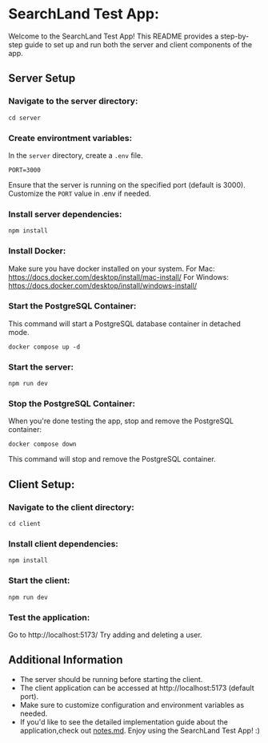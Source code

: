# SearchLand Test App:

Welcome to the SearchLand Test App! This README provides a step-by-step guide to set up and run both the server and client components of the app.

## Server Setup

### Navigate to the server directory:

```
cd server
```

### Create environtment variables:

In the `server` directory, create a `.env` file.

```
PORT=3000
```

Ensure that the server is running on the specified port (default is 3000).
Customize the `PORT` value in .env if needed.

### Install server dependencies:

```
npm install
```

### Install Docker:

Make sure you have docker installed on your system.
For Mac: https://docs.docker.com/desktop/install/mac-install/
For Windows: https://docs.docker.com/desktop/install/windows-install/

### Start the PostgreSQL Container:

This command will start a PostgreSQL database container in detached mode.

```
docker compose up -d
```

### Start the server:

```
npm run dev
```

### Stop the PostgreSQL Container:

When you're done testing the app, stop and remove the PostgreSQL container:

```
docker compose down
```

This command will stop and remove the PostgreSQL container.

## Client Setup:

### Navigate to the client directory:

```
cd client
```

### Install client dependencies:

```
npm install
```

### Start the client:

```
npm run dev
```

### Test the application:

Go to http://localhost:5173/
Try adding and deleting a user.

## Additional Information

- The server should be running before starting the client.
- The client application can be accessed at http://localhost:5173 (default port).
- Make sure to customize configuration and environment variables as needed.
- If you'd like to see the detailed implementation guide about the application,check out [notes.md](notes.md).
  Enjoy using the SearchLand Test App! :)
